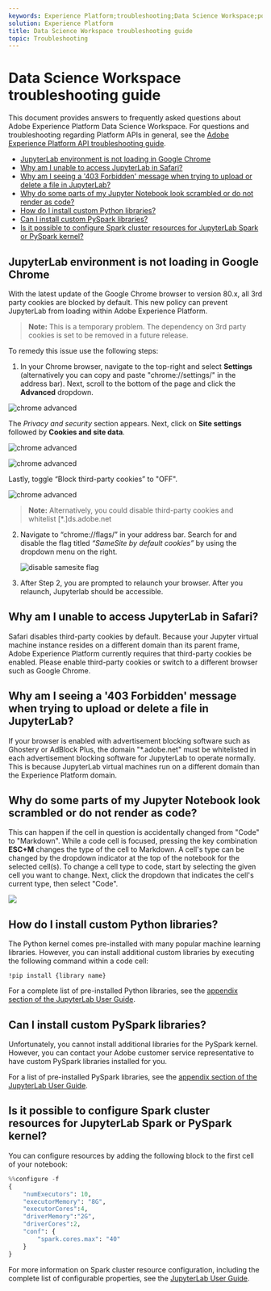 ```yaml
---
keywords: Experience Platform;troubleshooting;Data Science Workspace;popular topics
solution: Experience Platform
title: Data Science Workspace troubleshooting guide
topic: Troubleshooting
---
```


# Data Science Workspace troubleshooting guide

This document provides answers to frequently asked questions about Adobe Experience Platform Data Science Workspace. For questions and troubleshooting regarding Platform APIs in general, see the [Adobe Experience Platform API troubleshooting guide](../landing/troubleshooting.md).

- [JupyterLab environment is not loading in Google Chrome](#jupyterlab-environment-is-not-loading-in-google-chrome)
-   [Why am I unable to access JupyterLab in Safari?](#why-am-i-unable-to-access-jupyterlab-in-safari)
-   [Why am I seeing a '403 Forbidden' message when trying to upload or delete a file in JupyterLab?](#why-am-i-seeing-a-403-forbidden-message-when-trying-to-upload-or-delete-a-file-in-jupyterlab)
-   [Why do some parts of my Jupyter Notebook look scrambled or do not render as code?](#why-do-some-parts-of-my-jupyter-notebook-look-scrambled-or-do-not-render-as-code)
-   [How do I install custom Python libraries?](#how-do-i-install-custom-python-libraries)
-   [Can I install custom PySpark libraries?](#can-i-install-custom-pyspark-libraries)
-   [Is it possible to configure Spark cluster resources for JupyterLab Spark or PySpark kernel?](#is-it-possible-to-configure-spark-cluster-resources-for-jupyterlab-spark-or-pyspark-kernel)

## JupyterLab environment is not loading in Google Chrome

With the latest update of the Google Chrome browser to version 80.x, all 3rd party cookies are blocked by default. This new policy can prevent JupyterLab from loading within Adobe Experience Platform.

> **Note:** This is a temporary problem. The dependency on 3rd party cookies is set to be removed in a future release.

To remedy this issue use the following steps: 

1. In your Chrome browser, navigate to the top-right and select **Settings** (alternatively you can copy and paste "chrome://settings/" in the address bar). Next, scroll to the bottom of the page and click the **Advanced** dropdown.
   
![chrome advanced](./images/faq/chrome-advanced.png)

The *Privacy and security* section appears. Next, click on **Site settings** followed by **Cookies and site data**.
   
![chrome advanced](./images/faq/privacy-security.png)

![chrome advanced](./images/faq/cookies.png)

Lastly, toggle “Block third-party cookies” to "OFF". 

![chrome advanced](./images/faq/toggle-off.png)

> **Note:** Alternatively, you could disable third-party cookies and whitelist [*.]ds.adobe.net

2. Navigate to “chrome://flags/” in your address bar. Search for and disable the flag titled *“SameSite by default cookies”* by using the dropdown menu on the right.
   
   ![disable samesite flag](./images/faq/samesite-flag.png)

3. After Step 2, you are prompted to relaunch your browser. After you relaunch, Jupyterlab should be accessible.

## Why am I unable to access JupyterLab in Safari?

Safari disables third-party cookies by default. Because your Jupyter virtual machine instance resides on a different domain than its parent frame, Adobe Experience Platform currently requires that third-party cookies be enabled. Please enable third-party cookies or switch to a different browser such as Google Chrome.

## Why am I seeing a '403 Forbidden' message when trying to upload or delete a file in JupyterLab?

If your browser is enabled with advertisement blocking software such as Ghostery or AdBlock Plus, the domain "\*.adobe.net" must be whitelisted in each advertisement blocking software for JupyterLab to operate normally. This is because JupyterLab virtual machines run on a different domain than the Experience Platform domain.

## Why do some parts of my Jupyter Notebook look scrambled or do not render as code?

This can happen if the cell in question is accidentally changed from "Code" to "Markdown". While a code cell is focused, pressing the key combination **ESC+M** changes the type of the cell to Markdown. A cell's type can be changed by the dropdown indicator at the top of the notebook for the selected cell(s). To change a cell type to code, start by selecting the given cell you want to change. Next, click the dropdown that indicates the cell's current type, then select "Code".

![](./images/faq/code_type.png)

## How do I install custom Python libraries?

The Python kernel comes pre-installed with many popular machine learning libraries. However, you can install additional custom libraries by executing the following command within a code cell:

```shell
!pip install {library name}
```

For a complete list of pre-installed Python libraries, see the [appendix section of the JupyterLab User Guide](./jupyterlab/overview.md#supported-libraries).

## Can I install custom PySpark libraries?

Unfortunately, you cannot install additional libraries for the PySpark kernel. However, you can contact your Adobe customer service representative to have custom PySpark libraries installed for you.

For a list of pre-installed PySpark libraries, see the [appendix section of the JupyterLab User Guide](./jupyterlab/overview.md#supported-libraries). 

## Is it possible to configure Spark cluster resources for JupyterLab Spark or PySpark kernel?

You can configure resources by adding the following block to the first cell of your notebook:

```python
%%configure -f 
{
    "numExecutors": 10,
    "executorMemory": "8G",
    "executorCores":4,
    "driverMemory":"2G",
    "driverCores":2,
    "conf": {
        "spark.cores.max": "40"
    }
}
```

For more information on Spark cluster resource configuration, including the complete list of configurable properties, see the [JupyterLab User Guide](./jupyterlab/overview.md#pyspark-spark-execution-resource).